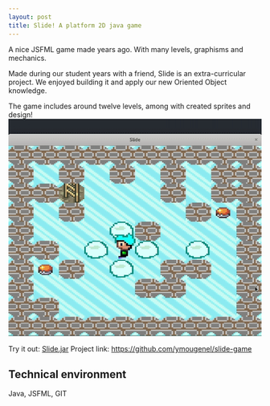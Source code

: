 ```yaml
---
layout: post
title: Slide! A platform 2D java game
---
```


A nice JSFML game made years ago. With many levels, graphisms and mechanics.

Made during our student years with a friend, Slide is an extra-curricular project.
We enjoyed building it and apply our new Oriented Object knowledge.

The game includes around twelve levels, among with created sprites and design!
![demo](images/slide.gif)

Try it out: [Slide.jar](https://github.com/ymougenel/slide/raw/master/Slide.jar)
Project link: https://github.com/ymougenel/slide-game

## Technical environment
Java, JSFML, GIT
